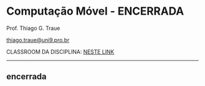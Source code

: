 # Computação Móvel - ENCERRADA

Prof. Thiago G. Traue

thiago.traue@uni9.pro.br

CLASSROOM DA DISCIPLINA: [NESTE LINK](https://classroom.google.com/c/NDY1OTg2MzQ5MzQ1?cjc=xuzfzp5)

---

## encerrada